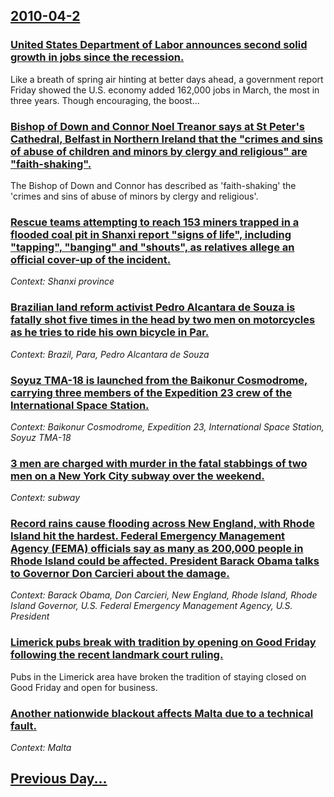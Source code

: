 ## [2010-04-2](/news/2010/04/2/index.md)

### [United States Department of Labor announces second solid growth in jobs since the recession. ](/news/2010/04/2/united-states-department-of-labor-announces-second-solid-growth-in-jobs-since-the-recession.md)
Like a breath of spring air hinting at better days ahead, a government report Friday showed the U.S. economy added 162,000 jobs in March, the most in three years. Though encouraging, the boost...

### [Bishop of Down and Connor Noel Treanor says at St Peter's Cathedral, Belfast in Northern Ireland that the "crimes and sins of abuse of children and minors by clergy and religious"  are "faith-shaking". ](/news/2010/04/2/bishop-of-down-and-connor-noel-treanor-says-at-st-peter-s-cathedral-belfast-in-northern-ireland-that-the-crimes-and-sins-of-abuse-of-child.md)
The Bishop of Down and Connor has described as &#39;faith-shaking&#39; the &#39;crimes and sins of abuse of minors by clergy and religious&#39;.

### [Rescue teams attempting to reach 153 miners trapped in a flooded coal pit in Shanxi report "signs of life", including "tapping", "banging" and "shouts", as relatives allege an official cover-up of the incident. ](/news/2010/04/2/rescue-teams-attempting-to-reach-153-miners-trapped-in-a-flooded-coal-pit-in-shanxi-report-signs-of-life-including-tapping-banging-a.md)
_Context: Shanxi province_

### [Brazilian land reform activist Pedro Alcantara de Souza is fatally shot five times in the head by two men on motorcycles as he tries to ride his own bicycle in Par. ](/news/2010/04/2/brazilian-land-reform-activist-pedro-alcantara-de-souza-is-fatally-shot-five-times-in-the-head-by-two-men-on-motorcycles-as-he-tries-to-ride.md)
_Context: Brazil, Para, Pedro Alcantara de Souza_

### [Soyuz TMA-18 is launched from the Baikonur Cosmodrome, carrying three members of the Expedition 23 crew of the International Space Station. ](/news/2010/04/2/soyuz-tma-18-is-launched-from-the-baikonur-cosmodrome-carrying-three-members-of-the-expedition-23-crew-of-the-international-space-station.md)
_Context: Baikonur Cosmodrome, Expedition 23, International Space Station, Soyuz TMA-18_

### [3 men are charged with murder in the fatal stabbings of two men on a New York City subway over the weekend. ](/news/2010/04/2/3-men-are-charged-with-murder-in-the-fatal-stabbings-of-two-men-on-a-new-york-city-subway-over-the-weekend.md)
_Context: subway_

### [Record rains cause flooding across New England, with Rhode Island hit the hardest. Federal Emergency Management Agency (FEMA) officials say as many as 200,000 people in Rhode Island could be affected. President Barack Obama talks to Governor Don Carcieri about the damage. ](/news/2010/04/2/record-rains-cause-flooding-across-new-england-with-rhode-island-hit-the-hardest-federal-emergency-management-agency-fema-officials-say.md)
_Context: Barack Obama, Don Carcieri, New England, Rhode Island, Rhode Island Governor, U.S. Federal Emergency Management Agency, U.S. President_

### [Limerick pubs break with tradition by opening on Good Friday following the recent landmark court ruling. ](/news/2010/04/2/limerick-pubs-break-with-tradition-by-opening-on-good-friday-following-the-recent-landmark-court-ruling.md)
Pubs in the Limerick area have broken the tradition of staying closed on Good Friday and open for business.

### [Another nationwide blackout affects Malta due to a technical fault. ](/news/2010/04/2/another-nationwide-blackout-affects-malta-due-to-a-technical-fault.md)
_Context: Malta_

## [Previous Day...](/news/2010/04/1/index.md)

